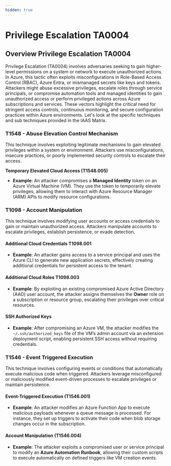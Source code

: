```yaml
---
hidden: true
---
```


# Privilege Escalation TA0004

## Overview Privilege Escalation TA0004

Privilege Escalation (TA0004) involves adversaries seeking to gain higher-level permissions on a system or network to execute unauthorized actions. In Azure, this tactic often exploits misconfigurations in Role-Based Access Control (RBAC), Azure Entra, or mismanaged secrets like keys and tokens. Attackers might abuse excessive privileges, escalate roles through service principals, or compromise automation tools and managed identities to gain unauthorized access or perform privileged actions across Azure subscriptions and services. These vectors highlight the critical need for stringent access controls, continuous monitoring, and secure configuration practices within Azure environments. Let's look at the specific techniques and sub techniques provided in the IAAS Matrix.&#x20;

### **T1548 - Abuse Elevation Control Mechanism**

This technique involves exploiting legitimate mechanisms to gain elevated privileges within a system or environment. Attackers use misconfigurations, insecure practices, or poorly implemented security controls to escalate their access.

**Temporary Elevated Cloud Access (T1548.005)**

* **Example**: An attacker compromises a **Managed Identity** token on an Azure Virtual Machine (VM). They use the token to temporarily elevate privileges, allowing them to interact with Azure Resource Manager (ARM) APIs to modify resource configurations.

### **T1098 - Account Manipulation**

This technique involves modifying user accounts or access credentials to gain or maintain unauthorized access. Attackers manipulate accounts to escalate privileges, establish persistence, or evade detection.

#### **Additional Cloud Credentials T1098.001**

* **Example**: An attacker gains access to a service principal and uses the Azure CLI to generate new application secrets, effectively creating additional credentials for persistent access to the tenant.

#### **Additional Cloud Roles T1098.003**

* **Example**: By exploiting an existing compromised Azure Active Directory (AAD) user account, the attacker assigns themselves the **Owner** role on a subscription or resource group, escalating their privileges over critical resources.

#### **SSH Authorized Keys**

* **Example**: After compromising an Azure VM, the attacker modifies the `~/.ssh/authorized_keys` file of the VM’s admin account via an extension deployment script, enabling persistent SSH access without requiring credentials.

### **T1546 - Event Triggered Execution**

This technique involves configuring events or conditions that automatically execute malicious code when triggered. Attackers leverage misconfigured or maliciously modified event-driven processes to escalate privileges or maintain persistence.

#### **Event-Triggered Execution (T1546.001)**

* **Example**: An attacker modifies an Azure Function App to execute malicious payloads whenever a queue message is processed. For instance, they set up triggers to activate their code when blob storage changes occur in the subscription.

#### **Account Manipulation (T1546.004)**

* **Example**: The attacker exploits a compromised user or service principal to modify an **Azure Automation Runbook**, allowing their custom scripts to execute automatically on defined triggers like VM creation events.
